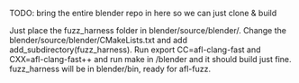 TODO: bring the entire blender repo in here so we can just clone & build

Just place the fuzz_harness folder in blender/source/blender/. Change the blender/source/blender/CMakeLists.txt and add add_subdirectory(fuzz_harness). Run export CC=afl-clang-fast and CXX=afl-clang-fast++ and run make in /blender and it should build just fine. fuzz_harness will be in blender/bin, ready for afl-fuzz.
